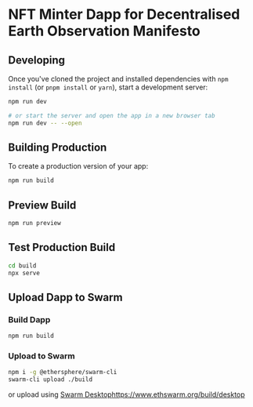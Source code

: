 # NFT Minter Dapp for Decentralised Earth Observation Manifesto

## Developing

Once you've cloned the project and installed dependencies with `npm install` (or `pnpm install` or `yarn`), start a development server:

```bash
npm run dev

# or start the server and open the app in a new browser tab
npm run dev -- --open
```

## Building Production

To create a production version of your app:

```bash
npm run build
```

## Preview Build

```bash
npm run preview
```

## Test Production Build

```bash
cd build
npx serve
```

## Upload Dapp to Swarm

### Build Dapp

```bash
npm run build
```

### Upload to Swarm

```bash
npm i -g @ethersphere/swarm-cli
swarm-cli upload ./build
```

or upload using [Swarm Desktop](https://www.ethswarm.org/build/desktop)https://www.ethswarm.org/build/desktop
